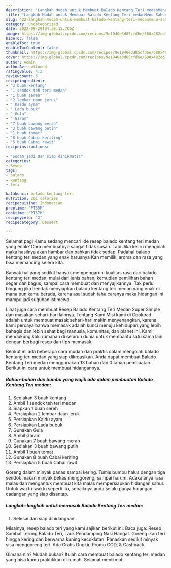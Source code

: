 ```yaml
---
description: "Langkah Mudah untuk Membuat Balado Kentang Teri medanMenu Sahur"
title: "Langkah Mudah untuk Membuat Balado Kentang Teri medanMenu Sahur"
slug: 422-langkah-mudah-untuk-membuat-balado-kentang-teri-medanmenu-sahur
category: Uncategorized
date: 2022-09-29T04:38:15.766Z
image: https://img-global.cpcdn.com/recipes/9e1940e3d85cfd6e/680x482cq70/balado-kentang-teri-medan-foto-resep-utama.jpg
hideToc: false
enableToc: true
enableTocContent: false
thumbnail: https://img-global.cpcdn.com/recipes/9e1940e3d85cfd6e/680x482cq70/balado-kentang-teri-medan-foto-resep-utama.jpg
cover: https://img-global.cpcdn.com/recipes/9e1940e3d85cfd6e/680x482cq70/balado-kentang-teri-medan-foto-resep-utama.jpg
author: Admin
authorAv: notfound
ratingvalue: 4.2
reviewcount: 5
recipeingredient:
- "3 buah kentang"
- "1 sendok teh teri medan"
- "1 buah sereh"
- "2 lembar daun jeruk"
- " Kaldu ayam"
- " Lada bubuk"
- " Gula"
- " Garam"
- "7 buah bawang merah"
- "3 buah bawang putih"
- "1 buah tomat"
- "8 buah Cabai keriting"
- "5 buah Cabai rawit"
recipeinstructions:

- "Sudah jadi dan siap dinikmati!"
categories:
- Resep
tags:
- balado
- kentang
- teri

katakunci: balado kentang teri 
nutrition: 201 calories
recipecuisine: Indonesian
preptime: "PT35M"
cooktime: "PT57M"
recipeyield: "2"
recipecategory: Dessert

---
```



Selamat pagi Kamu sedang mencari ide resep balado kentang teri medan yang enak? Cara membuatnya sangat tidak susah. Tapi Jika keliru mengolah maka hasilnya akan hambar dan bahkan tidak sedap. Padahal balado kentang teri medan yang enak harusnya Kan memiliki aroma dan rasa yang bisa memancing selera kita.


Banyak hal yang sedikit banyak mempengaruhi kualitas rasa dari balado kentang teri medan, mulai dari jenis bahan, kemudian pemilihan bahan segar dan bagus, sampai cara membuat dan menyajikannya. Tak perlu bingung jika hendak menyiapkan balado kentang teri medan yang enak di mana pun kamu berada, karena asal sudah tahu caranya maka hidangan ini mampu jadi suguhan istimewa.

Lihat juga cara membuat Resep Balado Kentang Teri Medan Super Simple dan masakan sehari-hari lainnya. Tentang Kami Misi kami di Cookpad adalah untuk membuat masak sehari-hari makin menyenangkan, karena kami percaya bahwa memasak adalah kunci menuju kehidupan yang lebih bahagia dan lebih sehat bagi manusia, komunitas, dan planet ini. Kami mendukung koki rumahan di seluruh dunia untuk membantu satu sama lain dengan berbagi resep dan tips memasak.


Berikut ini ada beberapa cara mudah dan praktis dalam mengolah balado kentang teri medan yang siap dikreasikan. Anda dapat membuat Balado Kentang Teri medan menggunakan 13 bahan dan 0 tahap pembuatan. Berikut ini cara untuk membuat hidangannya.

<!--inarticleads1-->

##### Bahan-bahan dan bumbu yang wajib ada dalam pembuatan Balado Kentang Teri medan:

1. Sediakan 3 buah kentang
1. Ambil 1 sendok teh teri medan
1. Siapkan 1 buah sereh
1. Persiapkan 2 lembar daun jeruk
1. Persiapkan  Kaldu ayam
1. Persiapkan  Lada bubuk
1. Gunakan  Gula
1. Ambil  Garam
1. Gunakan 7 buah bawang merah
1. Sediakan 3 buah bawang putih
1. Ambil 1 buah tomat
1. Gunakan 8 buah Cabai keriting
1. Persiapkan 5 buah Cabai rawit


Goreng dalam minyak panas sampai kering. Tumis bumbu halus dengan tiga sendok makan minyak bekas menggoreng, sampai harum. Adakalanya rasa malas dan mengantuk membuat kita malas mempersiapkan hidangan sahur. Untuk waktu-waktu seperti itu, sebaiknya anda selalu punya hidangan cadangan yang siap disantap. 

<!--inarticleads2-->

##### Langkah-langkah untuk memasak Balado Kentang Teri medan:


1. Selesai dan siap dihidangkan!

Misalnya; resep balado teri yang kami sajikan berikut ini. Baca juga: Resep Sambal Terong Balado Teri, Lauk Pendamping Nasi Hangat. Goreng ikan teri hingga kering dan berwarna kuning kecoklatan. Panaskan sedikit minyak sisa menggoreng teri. Ada Gratis Ongkir, Promo COD, &amp; Cashback. 

Gimana nih? Mudah bukan? Itulah cara membuat balado kentang teri medan yang bisa kamu praktikkan di rumah. Selamat menikmati

